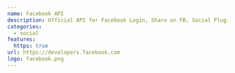 ```yaml
---
name: Facebook API
description: Official API for Facebook Login, Share on FB, Social Plugins, Analytics and more!
categories:
  - social
features:
  https: true
url: https://developers.facebook.com
logo: facebook.png
---
```

